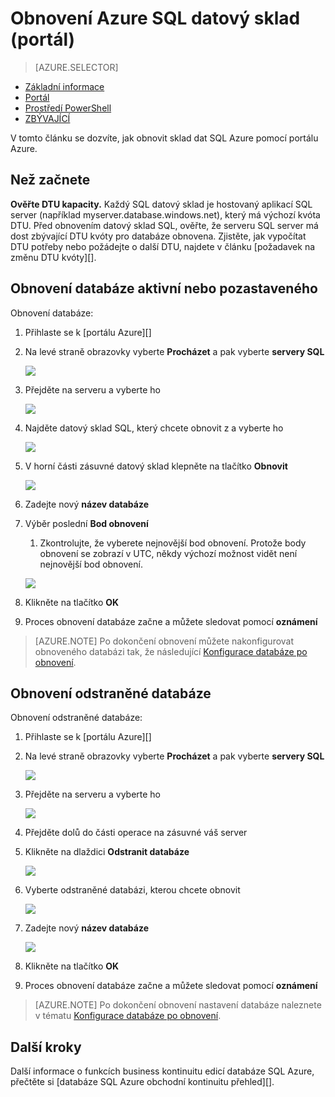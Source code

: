 <properties
   pageTitle="Obnovení Azure SQL datový sklad (portál) | Microsoft Azure"
   description="Azure portálu úkoly při obnovení datový sklad SQL Azure."
   services="sql-data-warehouse"
   documentationCenter="NA"
   authors="Lakshmi1812"
   manager="barbkess"
   editor=""/>

<tags
   ms.service="sql-data-warehouse"
   ms.devlang="NA"
   ms.topic="article"
   ms.tgt_pltfrm="NA"
   ms.workload="data-services"
   ms.date="09/21/2016"
   ms.author="lakshmir;barbkess;sonyama"/>

# <a name="restore-an-azure-sql-data-warehouse-portal"></a>Obnovení Azure SQL datový sklad (portál)

> [AZURE.SELECTOR]
- [Základní informace][]
- [Portál][]
- [Prostředí PowerShell][]
- [ZBÝVAJÍCÍ][]

V tomto článku se dozvíte, jak obnovit sklad dat SQL Azure pomocí portálu Azure.

## <a name="before-you-begin"></a>Než začnete

**Ověřte DTU kapacity.** Každý SQL datový sklad je hostovaný aplikací SQL server (například myserver.database.windows.net), který má výchozí kvóta DTU.  Před obnovením datový sklad SQL, ověřte, že serveru SQL server má dost zbývající DTU kvóty pro databáze obnovena. Zjistěte, jak vypočítat DTU potřeby nebo požádejte o další DTU, najdete v článku [požadavek na změnu DTU kvóty][].


## <a name="restore-an-active-or-paused-database"></a>Obnovení databáze aktivní nebo pozastaveného

Obnovení databáze:

1. Přihlaste se k [portálu Azure][]
2. Na levé straně obrazovky vyberte **Procházet** a pak vyberte **servery SQL**
    
    ![](./media/sql-data-warehouse-restore-database-portal/01-browse-for-sql-server.png)
    
3. Přejděte na serveru a vyberte ho
    
    ![](./media/sql-data-warehouse-restore-database-portal/01-select-server.png)

4. Najděte datový sklad SQL, který chcete obnovit z a vyberte ho
    
    ![](./media/sql-data-warehouse-restore-database-portal/01-select-active-dw.png)
5. V horní části zásuvné datový sklad klepněte na tlačítko **Obnovit**
    
    ![](./media/sql-data-warehouse-restore-database-portal/01-select-restore-from-active.png)

6. Zadejte nový **název databáze**
7. Výběr poslední **Bod obnovení**
    1. Zkontrolujte, že vyberete nejnovější bod obnovení.  Protože body obnovení se zobrazí v UTC, někdy výchozí možnost vidět není nejnovější bod obnovení.
    
    ![](./media/sql-data-warehouse-restore-database-portal/01-restore-blade-from-active.png)

8. Klikněte na tlačítko **OK**
9. Proces obnovení databáze začne a můžete sledovat pomocí **oznámení**

>[AZURE.NOTE] Po dokončení obnovení můžete nakonfigurovat obnoveného databázi tak, že následující [Konfigurace databáze po obnovení][].


## <a name="restore-a-deleted-database"></a>Obnovení odstraněné databáze

Obnovení odstraněné databáze:

1. Přihlaste se k [portálu Azure][]
2. Na levé straně obrazovky vyberte **Procházet** a pak vyberte **servery SQL**
    
    ![](./media/sql-data-warehouse-restore-database-portal/01-browse-for-sql-server.png)

3. Přejděte na serveru a vyberte ho
    
    ![](./media/sql-data-warehouse-restore-database-portal/02-select-server.png)

4. Přejděte dolů do části operace na zásuvné váš server
5. Klikněte na dlaždici **Odstranit databáze**
    
    ![](./media/sql-data-warehouse-restore-database-portal/02-select-deleted-dws.png)

6. Vyberte odstraněné databázi, kterou chcete obnovit
    
    ![](./media/sql-data-warehouse-restore-database-portal/02-select-deleted-dw.png)

7. Zadejte nový **název databáze**
    
    ![](./media/sql-data-warehouse-restore-database-portal/02-restore-blade-from-deleted.png)
    
8. Klikněte na tlačítko **OK**
9. Proces obnovení databáze začne a můžete sledovat pomocí **oznámení**

>[AZURE.NOTE] Po dokončení obnovení nastavení databáze naleznete v tématu [Konfigurace databáze po obnovení][]. 

## <a name="next-steps"></a>Další kroky
Další informace o funkcích business kontinuitu edicí databáze SQL Azure, přečtěte si [databáze SQL Azure obchodní kontinuitu přehled][].

<!--Image references-->

<!--Article references-->
[Základní informace kontinuitu firmy databáze SQL Azure]: ./sql-database-business-continuity.md
[Základní informace]: ./sql-data-warehouse-restore-database-overview.md
[Portál]: ./sql-data-warehouse-restore-database-portal.md
[Prostředí PowerShell]: ./sql-data-warehouse-restore-database-powershell.md
[ZBÝVAJÍCÍ]: ./sql-data-warehouse-restore-database-rest-api.md
[Konfigurace databáze po obnovení]: ./sql-database-disaster-recovery.md#configure-your-database-after-recovery
[Požadavek na změnu kvóty DTU]: ./sql-data-warehouse-get-started-create-support-ticket.md#request-quota-change

<!--MSDN references-->

<!--Blog references-->

<!--Other Web references-->
[Azure portálu]: https://portal.azure.com/
